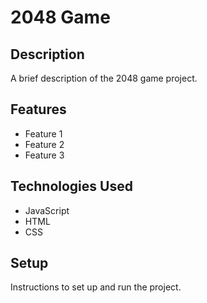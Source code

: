# 2048 Game

## Description

A brief description of the 2048 game project.

## Features

- Feature 1
- Feature 2
- Feature 3

## Technologies Used

- JavaScript
- HTML
- CSS

## Setup

Instructions to set up and run the project.

